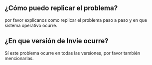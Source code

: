## ¿Cómo puedo replicar el problema?
por favor explicanos como replicar el problema paso a paso y en que sistema operativo ocurre.
## ¿En que versión de Invie ocurre?
Sí este problema ocurre en todas las versiones, por favor también mencionarlas.
